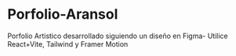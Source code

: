 # Porfolio-Aransol
Porfolio Artistico desarrollado siguiendo un diseño en Figma-
Utilice React+Vite, Tailwind y Framer Motion
